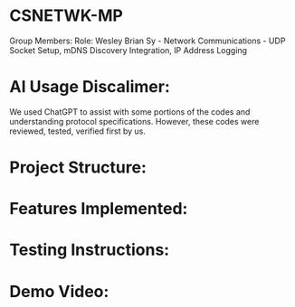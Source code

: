 # CSNETWK-MP

Group Members:         Role:
Wesley Brian Sy -      Network Communications - UDP Socket Setup, mDNS Discovery Integration, IP Address Logging



# AI Usage Discalimer:
We used ChatGPT to assist with some portions of the codes and understanding protocol specifications. However, these codes were reviewed, tested, verified first by us.


# Project Structure:



# Features Implemented:



# Testing Instructions:



# Demo Video:









